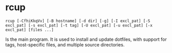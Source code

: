 # rcup
`rcup [-CfhiKkqVv] [-B hostname] [-d dir] [-g] [-I excl_pat] [-S excl_pat] [-s excl_pat] [-t tag] [-U excl_pat] [-u excl_pat] [-x excl_pat] [files ...]`

Is the main program. It is used to install and update dotfiles, with support for tags, host-specific files, and multiple source directories.
